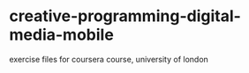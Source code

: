 # creative-programming-digital-media-mobile
exercise files for coursera course, university of london
